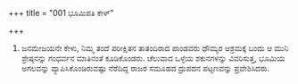 +++
title = "001 ಭೂಮಿಪತಿ ಕೇಳ್"

+++
1. ಜನಮೇಜಯನೇ ಕೇಳು, ನಿಮ್ಮ ತಂದೆ ಪರೀಕ್ಷಿತನ ತಾತಂದಿರಾದ ಪಾಂಡವರು ಧೌಮ್ಯರ ಆಶ್ರಮಕ್ಕೆ ಬಂದು ಆ ಮುನಿ ಶ್ರೇಷ್ಠನನ್ನು ಗಂಧರ್ವನ ಮಾತಿನಂತೆ ಕೂಡಿಕೊಂಡರು. ಚೆಲುವಾದ ಒಳ್ಳೆಯ ಶಕುನಗಳನ್ನು ವಿವರಿಸುತ್ತ, ಭೂಮಿಯ ಅಗಲವನ್ನು ವ್ಯಾಪಿಸಿಕೊಂಡಿರುವಷ್ಟು ನೆರೆದಿದ್ದ ರಾಜರ ಸಮೂಹದ ದ್ರುಪದನ ಪಟ್ಟಣವನ್ನು ಪ್ರವೇಶಿಸಿದರು.